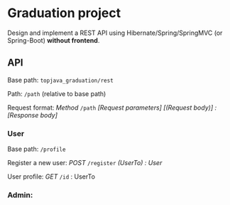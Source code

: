 # Graduation project
Design and implement a REST API using Hibernate/Spring/SpringMVC (or Spring-Boot) **without frontend**.

## API
Base path: `topjava_graduation/rest`

Path: `/path` (relative to base path)

Request format: *Method* `/path` *[Request parameters] [(Request body)] : [Response body]*

### User
Base path: `/profile`

Register a new user: 
*POST* `/register` *(UserTo) : User*

User profile:
*GET* `/id` : UserTo

### Admin:
